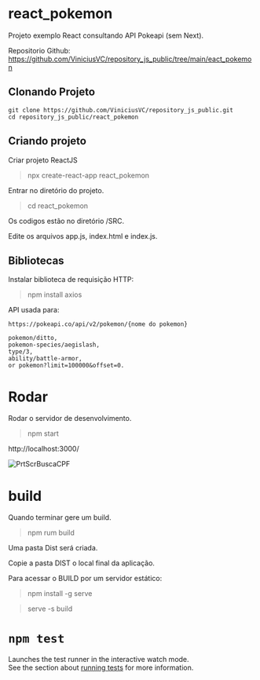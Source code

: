 
# react_pokemon

Projeto exemplo React consultando API Pokeapi (sem Next).

Repositorio Github: https://github.com/ViniciusVC/repository_js_public/tree/main/eact_pokemon

## Clonando Projeto
```
git clone https://github.com/ViniciusVC/repository_js_public.git
cd repository_js_public/react_pokemon
```

## Criando projeto

Criar projeto ReactJS
> npx create-react-app react_pokemon

Entrar no diretório do projeto.
> cd react_pokemon

Os codigos estão no diretório /SRC.

Edite os arquivos app.js, index.html e index.js.

## Bibliotecas

Instalar biblioteca de requisição HTTP:
> npm install axios

API usada para:
```
https://pokeapi.co/api/v2/pokemon/{nome do pokemon}

pokemon/ditto, 
pokemon-species/aegislash, 
type/3, 
ability/battle-armor, 
or pokemon?limit=100000&offset=0.
```

# Rodar

Rodar o servidor de desenvolvimento.
>  npm start

http://localhost:3000/

![PrtScrBuscaCPF](public/PrtScrBuscaCPF.jpg "PrtScrBuscaCPF")


# build

Quando terminar gere um build.
> npm rum build

Uma pasta Dist será criada.

Copie a pasta DIST o local final da aplicação.

Para acessar o BUILD por um servidor estático:

>  npm install -g serve

>  serve -s build


# `npm test`

Launches the test runner in the interactive watch mode.\
See the section about [running tests](https://facebook.github.io/create-react-app/docs/running-tests) for more information.
